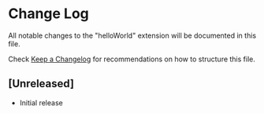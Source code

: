 # Change Log
All notable changes to the "helloWorld" extension will be documented in this file.

Check [Keep a Changelog](http://keepachangelog.com/) for recommendations on how to structure this file.

## [Unreleased]
- Initial release